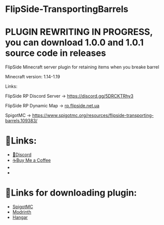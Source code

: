# FlipSide-TransportingBarrels

# PLUGIN REWRITING IN PROGRESS, you can download 1.0.0 and 1.0.1 source code in releases

FlipSide Minecraft server plugin for retaining items when you breake barrel

Minecraft version: 1.14-1.19

Links:

FlipSide RP Discord Server -> https://discord.gg/5DRCKTRhy3
                                                                  
FlipSide RP Dynamic Map -> [rp.flipside.net.ua](http://rp.flipside.net.ua/)

SpigotMC -> https://www.spigotmc.org/resources/flipside-transporting-barrels.109383/
# 🔗Links:
* [💬Discord](https://discord.gg/6ddR7jZzUc)
* [☕Buy Me a Coffee](https://hangar.papermc.io/linkout?remoteUrl=https%3A%2F%2Fwww.buymeacoffee.com%2Fnothomka)
* []()
* []()

# 🔗Links for downloading plugin:
* [SpigotMC]()
* [Modrinth]()
* [Hangar]()
